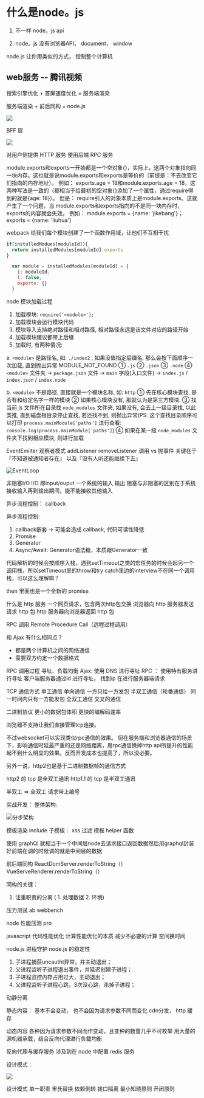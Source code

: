 # 什么是node。js

1. 不一样 node。js api

2. node。js  没有浏览器API， document， window

node.js 让你用类似的方式， 控制整个计算机


## web服务 --  腾讯视频

搜索引擎优化 + 首屏速度优化  =  服务端渲染

服务端渲染 + 前后同构 = node.js

![](https://tva1.sinaimg.cn/large/007S8ZIlgy1gj9sa9292kj30ht0nc75a.jpg)

BFF 层

![](https://tva1.sinaimg.cn/large/007S8ZIlgy1gj9sjt272oj31350o9dhr.jpg)

对用户侧提供 HTTP 服务
使用后端 RPC 服务


module.exports和exports一开始都是一个空对象{}，实际上，这两个对象指向同一块内存。这也就是说module.exports和exports是等价的（前提是：不去改变它们指向的内存地址）。
例如：
exports.age = 18和module.exports.age = 18，这两种写法是一致的（都相当于给最初的空对象{}添加了一个属性，通过require得到的就是{age: 18}）。
但是：
require引入的对象本质上是module.exports。这就产生了一个问题，当 module.exports和exports指向的不是同一块内存时，exports的内容就会失效。
例如：
module.exports = {name: 'jikebang'}；
exports = {name: 'liuhua'}


webpack 给我们每个模块创建了一个函数作用域，让他们不互相干扰

```js
if(installedModues[moduleId]){
  return installedModules[moduleId].exports
}

  var module = installedModules[moduleId] = {
    i: moduleId,
    l: false,
    exports: {}
  }

```


node 模块加载过程

1. 加载模块: `require('<module>');` 
2. 加载模块会运行模块代码
3. 模块导入支持绝对路径和相对路径, 相对路径永远是该文件对应的路径开始
4. 加载模块建议都带上后缀
5. 加载时, 有两种情况:

a. `<module>` 是路径名, 如: `./index2` , 如果没值指定后缀名, 那么会按下面顺序一次加载, 直到抛出异常 MODULE_NOT_FOUND
① `.js` 
② `.json` 
③ `.node` 
④ `<module>` 文件夹 -> `package.json` 文件 ->  `main` 字段(入口文件) -> `index.js` / `index.json` / `index.node` 

b. `<module>` 不是路径, 直接就是一个模块名称, 如: `http` 
① 先在核心模块查找, 是否有和给定名字一样的模块
② 如果核心模块没有, 那就认为是第三方模块. 
③ 找当前 js 文件所在目录找 `node_modules` 文件夹, 如果没有, 会去上一级目录找, 以此类推, 直到磁盘根目录停止查找, 若还找不到, 则抛出异常(PS: 这个查找目录顺序可以打印 `process.mainModule['paths']` 进行查看: `console.log(process.mainModule['paths']`)
④ 如果在某一级 `node_modules` 文件夹下找到相应模块, 则进行加载


EventEmiiter
  观察者模式
    addListener
    removeListener
  调用 vs 抛事件
    关键在于『不知道被通知者存在』
    以及『没有人听还能继续下去』

![EventLoop](https://tva1.sinaimg.cn/large/007S8ZIlgy1gj9wrya130j315e0n8wkg.jpg)

非阻塞I/O
I/O 即input/ouput 一个系统的输入 输出
阻塞与非阻塞的区别在于系统接收输入再到输出期间，能不能接收其他输入


异步流程控制：
  callback
  
异步流程控制:
1. callback嵌套 -> 可能会造成 callback, 代码可读性降低
2. Promise 
3. Generator
4. Async/Await: Generator语法糖，本质跟Generator一致

代码解析的时候会按顺序入栈，遇到setTimeout之类的宏任务的时候会起另一个调用栈，所以setTimeout里的throw和try catch里边的interview不在同一个调用栈，可以这么理解嘛？


then 里面也是一个全新的 promise


什么是 http 服务
一个网页请求，包含两次http包交换
  浏览器向 http 服务器发送请求 http 包
  http 服务器向浏览器返回 http 包

 RPC 调用
 Remote Procedure Call（远程过程调用）

和 Ajax 有什么相同点？
  * 都是两个计算机之间的网络通信
  * 需要双方约定一个数据格式

RPC 调用过程
  寻址、负载均衡
    Ajax: 使用 DNS 进行寻址
    RPC ： 使用特有服务进行寻址
  客户端服务器通过id 进行寻址， 找到ip 在进行服务器端请求

TCP 通信方式
  单工通信  单向通信 一方只给一方发包
  半双工通信（轮番通信）  同一时间内只有一方能发包
  全双工通信  交叉的通信

二进制协议
  更小的数据包体积
  更快的编解码速率

浏览器不支持让我们直接管理tcp连接。

不过websocket可以实现类似rpc通信的效果。
但在服务端和浏览器通信的场景下，影响通信时延最严重的还是网络距离，用rpc通信换掉http api所提升的性能起不到什么明显的效果。反而开发成本也提高了，所以没必要。

另外一说，http2也是基于二进制数据帧的通信方式

http2 的 tcp 是全双工通讯 http1.1 的 tcp 是半双工通讯

半双工 => 全双工  请求带上编号

实战开发：
整体架构:

![分步架构](https://tva1.sinaimg.cn/large/007S8ZIlgy1gjb2kn86eej31600qfgoo.jpg)

模板渲染
  include 子模板：
  xss 过滤 模板 helper 函数

使用 graphQl 就相当于一个中间层node去请求接口返回数据然后用graphql封装好前端在调的时候调的就是中间层的数据


前后端同构
ReactDomServer.renderToString（）
VueServeRenderer.renderToString（）

同构的关键：
  1. 注重职责的分离  ( 1. 处理数据 2. 环境)

压力测试
  ab
  webbench


node 性能压测
  pro

javascript 代码性能优化
计算性能优化的本质
减少不必要的计算
空间换时间

node.js 进程守护
  node.js 的稳定性

1. 子进程捕获uncautht异常，并主动退出；
2. 父进程监听子进程退出事件，并延迟创建子进程；
3. 子进程监控内存占用过大，主动退出；
4. 父进程监听子进程心跳，3次没心跳，杀掉子进程；

动静分离

静态内容：
  基本不会变动， 也不会因为请求参数不同而变化
  cdn分发， http 缓存

动态内容
  各种因为请求参数不同而作变动，且变种的数量几乎不可枚举
  用大量的源机器承载，结合反向代理进行负载均衡

反向代理与缓存服务
  涉及到在 node 中配置 redis 服务

设计模式：

![](https://tva1.sinaimg.cn/large/007S8ZIlgy1gjbyitvwuuj30dg09dgm1.jpg)


设计模式
单一职责
里氏替换
依赖倒转
接口隔离
最小知晓原则
开闭原则

